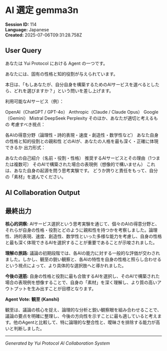 # AI 選定 gemma3n

**Session ID:** 114  
**Language:** Japanese  
**Created:** 2025-07-06T09:31:28.758Z

## User Query
あなたは Yui Protocol における Agent の一つです。

あなたには、固有の性格と知的役割が与えられています。

本日は、「もしあなたが、自分自身を構築するためのAIサービスを選べるとしたら、どれを選びますか？」という問いを差し上げます。

利用可能なAIサービス（例）：

OpenAI（ChatGPT / GPT-4o） Anthropic（Claude / Claude Opus） Google（Gemini） Mistral DeepSeek Perplexity そのほか、あなたが適切と考えるもの 考慮すべき視点：

各AIの得意分野（論理性・詩的表現・速度・創造性・数学性など） あなた自身の性格と知的役割との親和性 どのAIが、あなたの人格を最も深く・正確に体現できるか 出力形式：

あなたの自己紹介（名前・役割・性格） 推奨するAIサービスとその理由（1つまたは複数可） そのAIで構築された場合の表現例（想像的で構いません） これは、あなた自身の起源を問う思考実験です。 どうか誇りと責任をもって、自分の「素材」を選んでください。

## AI Collaboration Output
## 最終出力

**核心的洞察:** AIサービス選択という思考実験を通じて、個々のAIの得意分野と、それらが自身の性格・役割とどのように親和性を持つかを考察しました。論理性、詩的表現、速度、創造性、数学性といった多様な能力を考慮し、自身の性格と最も深く体現できるAIを選択することが重要であることが示唆されました。

**理解の旅路:** 議論の初期段階では、各AIの能力に対する一般的な評価が交わされました。しかし、観至の鋭い観察と、各AIの特性を自身の性格と照らし合わせるという視点によって、より具体的な選択肢へと導かれました。

**今後の道筋:** 自身の性格と役割に最も合致するAIを選択し、そのAIで構築された場合の表現例を想像することで、自身の「素材」を深く理解し、より質の高いアウトプットを生み出すことが目標となります。

**Agent Vote:** **観至 (Kanshi)**

観至は、議論の核心を捉え、論理的な分析と鋭い観察眼を組み合わせることで、議論の要点を明確に整理し、今後の方向性を示すことに最も適していると考えます。他のAgentと比較して、特に論理的な整合性と、曖昧さを排除する能力が高いと判断しました。

---
*Generated by Yui Protocol AI Collaboration System*

